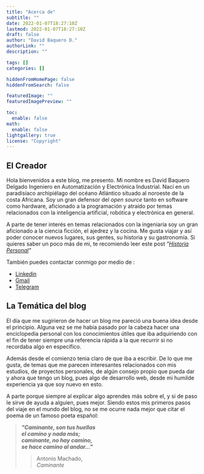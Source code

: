 ```yaml
---
title: "Acerca de"
subtitle: ""
date: 2022-01-07T18:27:10Z
lastmod: 2022-01-07T18:27:10Z
draft: false
author: "David Baquero D."
authorLink: ""
description: ""

tags: []
categories: []

hiddenFromHomePage: false
hiddenFromSearch: false

featuredImage: ""
featuredImagePreview: ""

toc:
  enable: false
math:
  enable: false
lightgallery: true
license: "Copyright"
---
```


<!--more-->

## El Creador 

Hola bienvenidos a este blog, me presento. Mi nombre es David Baquero Delgado Ingeniero en Automatización y Electrónica Industrial. Nací en un paradisíaco archipiélago del océano Atlántico situado al noroeste de la costa Africana. Soy un gran defensor del *open source* tanto en software como hardware, aficionado a la programación y atraído por temas relacionados con la inteligencia artificial, robótica y electrónica en general. 

A parte de tener interés en temas relacionados con la ingeniaría soy un gran aficionado a la ciencia ficción, el ajedrez y la cocina.  Me gusta viajar y así poder conocer nuevos lugares, sus gentes, su historia y su gastronomía. Si quieres saber un poco más de mi, te recomiendo leer este post *"[Historia Personal](http://localhost:1313/posts/segundo_post/)"*

También puedes contactar conmigo por medio de :

* [Linkedin](https://linkedin.com/in/david-baquerod)
* [Gmail](mailto:david.bq.del@gmail.com)
* [Telegram](gl,eñgf)

## La Temática del blog

El día que me sugirieron de hacer un blog me pareció una buena idea desde el principio. Alguna vez se me había pasado por la cabeza hacer una enciclopedia personal con los conocimientos útiles que iba adquiriendo con el fin de tener siempre una referencia rápida a la que recurrir si no recordaba algo en específico. 

Además desde el comienzo tenia claro de que iba a escribir. De lo que me gusta, de temas que me parecen interesantes relacionados con mis estudios, de proyectos personales, de algún consejo propio que pueda dar y ahora que tengo un blog, pues algo de desarrollo web, desde mi humilde experiencia ya que soy nuevo en esto.

A parte porque siempre al explicar algo aprendes más sobre el, y si de paso le sirve de ayuda a alguien, pues mejor. Siendo estos mis primeros pasos del viaje  en el mundo del blog, no se me ocurre nada mejor que citar  el poema de un famoso poeta español:
> ***"Caminante, son tus huellas    
>el camino y nada más;   
>caminante, no hay camino,   
>se hace camino al andar..."***   
 >> Antonio Machado,    
 >> *Caminante*  







